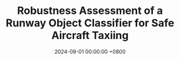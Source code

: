 ---
title:          "Robustness Assessment of a Runway Object Classifier for Safe Aircraft Taxiing"
selected:       false
date:           2024-09-01 00:00:00 +0800
pub:            "Proc. 43rd Digital Avionics Systems Conf. (DASC),"
pub_date:       "September 2024"
pub_pre:       '<span style="color:#B21807;"><b>Best of Session Award, </b></span>'

authors:
- Y. Elboher*
- R. Elsaleh*
- <b>O. Isac*</b>
- M. Ducoffe
- A. Galametz
- G. Povéda
- R. Boumazouza
- N. Cohen
- G. Katz
links:
  PDF: https://www.katz-lab.com/_files/ugd/e8497d_d4901c54074349ee944e1b0e42684587.pdf
---